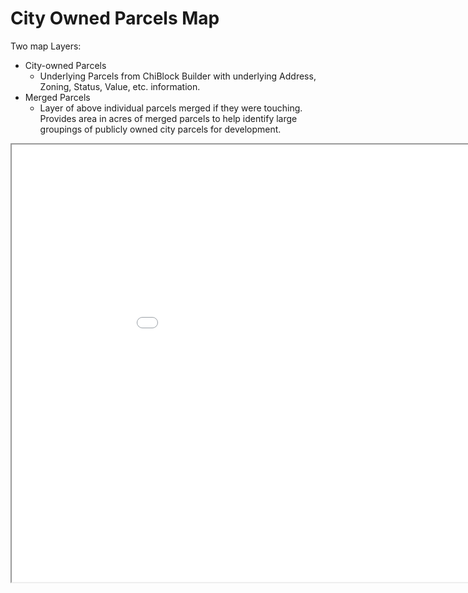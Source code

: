 # City Owned Parcels Map
Two map Layers:
- City-owned Parcels
  - Underlying Parcels from ChiBlock Builder with underlying Address, Zoning, Status, Value, etc. information.
- Merged Parcels
  - Layer of above individual parcels merged if they were touching. Provides area in acres of merged parcels to help identify large groupings of publicly owned city parcels for development.    

<iframe src="city_owned.html" height="700" width="1000"></iframe>
